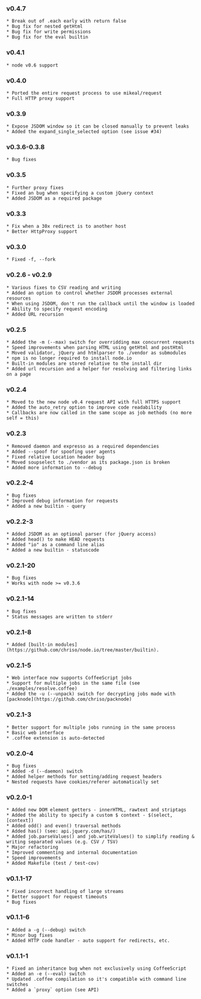### v0.4.7
    * Break out of .each early with return false
    * Bug fix for nested getHtml
    * Bug fix for write permissions
    * Bug fix for the eval builtin

### v0.4.1
    * node v0.6 support

### v0.4.0
    * Ported the entire request process to use mikeal/request
    * Full HTTP proxy support

### v0.3.9
    * Expose JSDOM window so it can be closed manually to prevent leaks
    * Added the expand_single_selected option (see issue #34)

### v0.3.6-0.3.8
    * Bug fixes

### v0.3.5
    * Further proxy fixes
    * Fixed an bug when specifying a custom jQuery context
    * Added JSDOM as a required package

### v0.3.3
    * Fix when a 30x redirect is to another host
    * Better HttpProxy support

### v0.3.0
    * Fixed -f, --fork

### v0.2.6 - v0.2.9
    * Various fixes to CSV reading and writing
    * Added an option to control whether JSDOM processes external resources
    * When using JSDOM, don't run the callback until the window is loaded
    * Ability to specify request encoding
    * Added URL recursion

### v0.2.5
    * Added the -m (--max) switch for overridding max concurrent requests
    * Speed improvements when parsing HTML using getHtml and postHtml
    * Moved validator, jQuery and htmlparser to ./vendor as submodules
    * npm is no longer required to install node.io
    * Built-in modules are stored relative to the install dir
    * Added url recursion and a helper for resolving and filtering links on a page

### v0.2.4
    * Moved to the new node v0.4 request API with full HTTPS support
    * Added the auto_retry option to improve code readability
    * Callbacks are now called in the same scope as job methods (no more self = this)

### v0.2.3
    * Removed daemon and expresso as a required dependencies
    * Added --spoof for spoofing user agents
    * Fixed relative Location header bug
    * Moved soupselect to ./vendor as its package.json is broken
    * Added more information to --debug

### v0.2.2-4
    * Bug fixes
    * Improved debug information for requests
    * Added a new builtin - query

### v0.2.2-3
    * Added JSDOM as an optional parser (for jQuery access)
    * Added head() to make HEAD requests
    * Added "io" as a command line alias
    * Added a new builtin - statuscode

### v0.2.1-20
    * Bug fixes
    * Works with node >= v0.3.6

### v0.2.1-14
    * Bug fixes
    * Status messages are written to stderr

### v0.2.1-8
    * Added [built-in modules](https://github.com/chriso/node.io/tree/master/builtin).

### v0.2.1-5
    * Web interface now supports CoffeeScript jobs
    * Support for multiple jobs in the same file (see ./examples/resolve.coffee)
    * Added the -u (--unpack) switch for decrypting jobs made with [packnode](https://github.com/chriso/packnode)

### v0.2.1-3
    * Better support for multiple jobs running in the same process
    * Basic web interface
    * .coffee extension is auto-detected

### v0.2.0-4
    * Bug fixes
    * Added -d (--daemon) switch
    * Added helper methods for setting/adding request headers
    * Nested requests have cookies/referer automatically set

### v0.2.0-1
    * Added new DOM element getters - innerHTML, rawtext and striptags
    * Added the ability to specify a custom $ context - $(select, [context])
    * Added odd() and even() traversal methods
    * Added has() (see: api.jquery.com/has/)
    * Added job.parseValues() and job.writeValues() to simplify reading & writing separated values (e.g. CSV / TSV)
    * Major refactoring
    * Improved commenting and internal documentation
    * Speed improvements
    * Added Makefile (test / test-cov)

### v0.1.1-17
    * Fixed incorrect handling of large streams
    * Better support for request timeouts
    * Bug fixes

### v0.1.1-6
    * Added a -g (--debug) switch
    * Minor bug fixes
    * Added HTTP code handler - auto support for redirects, etc.

### v0.1.1-1
    * Fixed an inheritance bug when not exclusively using CoffeeScript
    * Added an -e (--eval) switch
    * Updated .coffee compilation so it's compatible with command line switches
    * Added a `proxy` option (see API)
